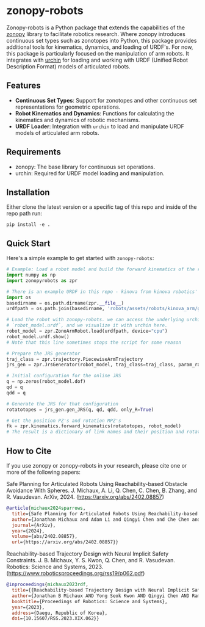 # zonopy-robots

Zonopy-robots is a Python package that extends the capabilities of the [zonopy](https://github.com/roahmlab/zonopy) library to facilitate robotics research.
Where zonopy introduces continuous set types such as zonotopes into Python, this package provides additional tools for kinematics, dynamics, and loading of URDF's.
For now, this package is particularly focused on the manipulation of arm robots.
It integrates with [urchin](https://github.com/fishbotics/urchin) for loading and working with URDF (Unified Robot Description Format) models of articulated robots.

## Features

- **Continuous Set Types**: Support for zonotopes and other continuous set representations for geometric operations.
- **Robot Kinematics and Dynamics**: Functions for calculating the kinematics and dynamics of robotic mechanisms.
- **URDF Loader**: Integration with `urchin` to load and manipulate URDF models of articulated arm robots.

## Requirements

- zonopy: The base library for continuous set operations.
- urchin: Required for URDF model loading and manipulation.

## Installation

Either clone the latest version or a specific tag of this repo and inside of the repo path run:

```
pip install -e .
```

## Quick Start

Here's a simple example to get started with `zonopy-robots`:

```python
# Example: Load a robot model and build the forward kinematics of the robot joints following the ARMTD piecewise trajectory
import numpy as np
import zonopyrobots as zpr

# There is an example URDF in this repo - kinova from kinova robotics' ros_kortex
import os
basedirname = os.path.dirname(zpr.__file__)
urdfpath = os.path.join(basedirname, 'robots/assets/robots/kinova_arm/gen3.urdf')

# Load the robot with zonopy-robots. we can access the underlying urchin representation with
# `robot_model.urdf`, and we visualize it with urchin here.
robot_model = zpr.ZonoArmRobot.load(urdfpath, device="cpu")
robot_model.urdf.show()
# Note that this line sometimes stops the script for some reason

# Prepare the JRS generator
traj_class = zpr.trajectory.PiecewiseArmTrajectory
jrs_gen = zpr.JrsGenerator(robot_model, traj_class=traj_class, param_range=np.pi/6, batched=True)

# Initial configuration for the online JRS
q = np.zeros(robot_model.dof)
qd = q
qdd = q

# Generate the JRS for that configuration
rotatotopes = jrs_gen.gen_JRS(q, qd, qdd, only_R=True)

# Get the position PZ's and rotation MPZ's
fk = zpr.kinematics.forward_kinematics(rotatotopes, robot_model)
# The result is a dictionary of link names and their position and rotation PZ's.
```

<!-- ## Contributing

Contributions to `zonopy-robots` are welcome! Whether it's adding new features, improving existing ones, or reporting bugs, your input helps make this tool better for the research community.

## License

`zonopy-robots` is released under the MIT License. See the LICENSE file for more details. #still need to figure this out -->

## How to Cite

If you use zonopy or zonopy-robots in your research, please cite one or more of the following papers:

Safe Planning for Articulated Robots Using Reachability-based Obstacle Avoidance With Spheres. J. Michaux, A. Li, Q. Chen, C. Chen, B. Zhang, and R. Vasudevan. ArXiv, 2024. (https://arxiv.org/abs/2402.08857)
```bibtex
@article{michaux2024sparrows,
  title={Safe Planning for Articulated Robots Using Reachability-based Obstacle Avoidance With Spheres},
  author={Jonathan Michaux and Adam Li and Qingyi Chen and Che Chen and Bohao Zhang and Ram Vasudevan},
  journal={ArXiv},
  year={2024},
  volume={abs/2402.08857},
  url={https://arxiv.org/abs/2402.08857}}
```

Reachability-based Trajectory Design with Neural Implicit Safety Constraints. J. B. Michaux, Y. S. Kwon, Q. Chen, and R. Vasudevan. Robotics: Science and Systems, 2023. (https://www.roboticsproceedings.org/rss19/p062.pdf)
```bibtex
@inproceedings{michaux2023rdf,
  title={{Reachability-based Trajectory Design with Neural Implicit Safety Constraints}},
  author={Jonathan B Michaux AND Yong Seok Kwon AND Qingyi Chen AND Ram Vasudevan},
  booktitle={Proceedings of Robotics: Science and Systems},
  year={2023},
  address={Daegu, Republic of Korea},
  doi={10.15607/RSS.2023.XIX.062}}
```

